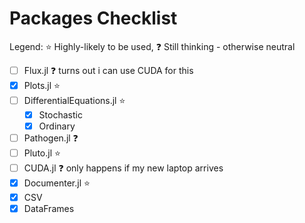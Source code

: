 # Packages Checklist

Legend: :star: Highly-likely to be used, :question: Still thinking - otherwise neutral
- [ ] Flux.jl :question: turns out i can use CUDA for this
- [x] Plots.jl :star:
- [ ] DifferentialEquations.jl :star:
	- [x] Stochastic 
	- [x] Ordinary
- [ ] Pathogen.jl :question:
- [ ] Pluto.jl :star:
- [ ] CUDA.jl :question: only happens if my new laptop arrives
- [x] Documenter.jl :star:
- [x] CSV
- [x] DataFrames
